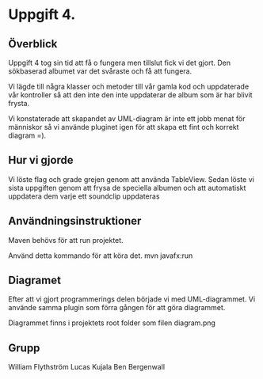 # Uppgift 4.

## Överblick
Uppgift 4 tog sin tid att få o fungera men tillslut fick vi det gjort. Den sökbaserad albumet var det svåraste och få att fungera.

Vi lägde till några klasser och metoder till vår gamla kod och uppdaterade vår kontroller så att den inte den inte uppdaterar de album som är har blivit frysta.

Vi konstaterade att skapandet av UML-diagram är inte ett jobb menat för människor så vi använde pluginet igen för att skapa ett fint och korrekt diagram =).

## Hur vi gjorde
Vi löste flag och grade grejen genom att använda TableView. Sedan löste vi sista uppgiften genom att frysa de speciella albumen och att automatiskt uppdatera dem varje ett soundclip uppdateras

## Användningsinstruktioner
Maven behövs för att run projektet.

Använd detta kommando för att köra det.
mvn javafx:run


## Diagramet

Efter att vi gjort programmerings delen började vi med UML-diagrammet. Vi använde samma plugin som förra gången för att göra diagrammet.

Diagrammet finns i projektets root folder som filen diagram.png


## Grupp

William Flythström
Lucas Kujala
Ben Bergenwall
